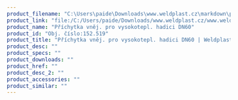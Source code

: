 ```yaml
---
product_filename: "C:\Users\paide\Downloads\www.weldplast.cz\markdown\prichytka-vnej-pro-vysokotepl-hadici-dn60.md"
product_link: "file:/C:/Users/paide/Downloads/www.weldplast.cz/www.weldplast.cz/prichytka-vnej-pro-vysokotepl-hadici-dn60"
product_name: "Příchytka vněj. pro vysokotepl. hadici DN60"
product_id: "Obj. číslo:152.519"
product_title: "Příchytka vněj. pro vysokotepl. hadici DN60 | Weldplast"
product_desc: ""
product_specs: ""
product_downloads: ""
product_href: ""
product_desc_2: ""
product_accessories: ""
product_similar: ""
---
```

